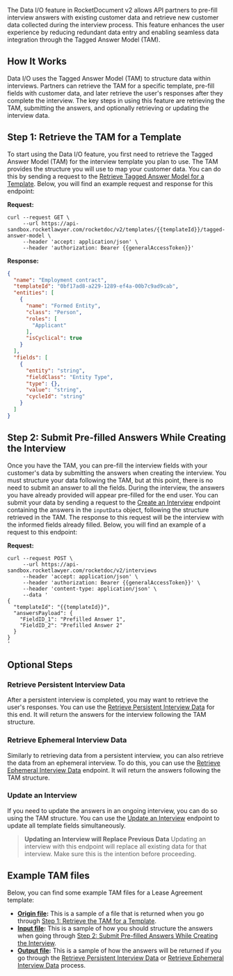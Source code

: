The Data I/O feature in RocketDocument v2 allows API partners to pre-fill interview answers with existing customer data and retrieve new customer data collected during the interview process. This feature enhances the user experience by reducing redundant data entry and enabling seamless data integration through the Tagged Answer Model (TAM).

## How It Works

Data I/O uses the Tagged Answer Model (TAM) to structure data within interviews. Partners can retrieve the TAM for a specific template, pre-fill fields with customer data, and later retrieve the user's responses after they complete the interview. The key steps in using this feature are retrieving the TAM, submitting the answers, and optionally retrieving or updating the interview data.

## Step 1: Retrieve the TAM for a Template

To start using the Data I/O feature, you first need to retrieve the Tagged Answer Model (TAM) for the interview template you plan to use. The TAM provides the structure you will use to map your customer data. You can do this by sending a request to the [Retrieve Tagged Answer Model for a Template](link). Below, you will find an example request and response for this endpoint:

**Request:**

```curl
curl --request GET \
     --url https://api-sandbox.rocketlawyer.com/rocketdoc/v2/templates/{{templateId}}/tagged-answer-model \
     --header 'accept: application/json' \
     --header 'authorization: Bearer {{generalAccessToken}}'
```

**Response:**
```json
{
  "name": "Employment contract",
  "templateId": "0bf17ad8-a229-1289-ef4a-00b7c9ad9cab",
  "entities": [
    {
      "name": "Formed Entity",
      "class": "Person",
      "roles": [
        "Applicant"
      ],
      "isCyclical": true
    }
  ],
  "fields": [
    {
      "entity": "string",
      "fieldClass": "Entity Type",
      "type": {},
      "value": "string",
      "cycleId": "string"
    }
  ]
}
```

## Step 2: Submit Pre-filled Answers While Creating the Interview

Once you have the TAM, you can pre-fill the interview fields with your customer's data by submitting the answers when creating the interview. You must structure your data following the TAM, but at this point, there is no need to submit an answer to all the fields. During the interview, the answers you have already provided will appear pre-filled for the end user. You can submit your data by sending a request to the [Create an Interview](link) endpoint containing the answers in the `inputData` object, following the structure retrieved in the TAM. The response to this request will be the interview with the informed fields already filled. Below, you will find an example of a request to this endpoint:

**Request:**

```curl
curl --request POST \
     --url https://api-sandbox.rocketlawyer.com/rocketdoc/v2/interviews
     --header 'accept: application/json' \
     --header 'authorization: Bearer {{generalAccessToken}}' \
     --header 'content-type: application/json' \
     --data '
{
  "templateId": "{{templateId}}",
  "answersPayload": {
    "FieldID_1": "Prefilled Answer 1",
    "FieldID_2": "Prefilled Answer 2"
  }
}
'
```

## Optional Steps

### Retrieve Persistent Interview Data

After a persistent interview is completed, you may want to retrieve the user's responses. You can use the [Retrieve Persistent Interview Data](link) for this end. It will return the answers for the interview following the TAM structure.

### Retrieve Ephemeral Interview Data

Similarly to retrieving data from a persistent interview, you can also retrieve the data from an ephemeral interview. To do this, you can use the [Retrieve Ephemeral Interview Data](link) endpoint. It will return the answers following the TAM structure.

### Update an Interview

If you need to update the answers in an ongoing interview, you can do so using the TAM structure. You can use the [Update an Interview](link) endpoint to update all template fields simultaneously.

> **Updating an Interview will Replace Previous Data**
> Updating an interview with this endpoint will replace all existing data for that interview. Make sure this is the intention before proceeding.

## Example TAM files

Below, you can find some example TAM files for a Lease Agreement template:

- **[Origin file](media/json-files/lease-agreement-origin-tam.json):** This is a sample of a file that is returned when you go through [Step 1: Retrieve the TAM for a Template](#step-1-retrieve-the-tam-for-a-template).
- **[Input file](media/json-files/lease-agreement-input-tam.json):** This is a sample of how you should structure the answers when going through [Step 2: Submit Pre-filled Answers While Creating the Interview](#step-2-submit-pre-filled-answers-while-creating-the-interview).
- **[Output file](media/json-files/lease-agreement-output-tam.json):** This is a sample of how the answers will be returned if you go through the [Retrieve Persistent Interview Data](#retrieve-persistent-interview-data) or [Retrieve Ephemeral Interview Data](#retrieve-ephemeral-interview-data) process.